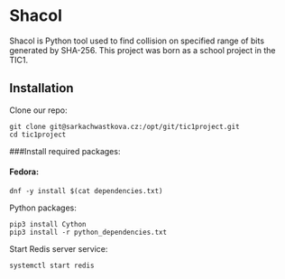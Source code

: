 # Shacol

Shacol is Python tool used to find collision on specified range of bits generated by SHA-256.
This project was born as a school project in the TIC1.

## Installation
Clone our repo:

    git clone git@sarkachwastkova.cz:/opt/git/tic1project.git
    cd tic1project

###Install required packages:

#### Fedora:
    
    dnf -y install $(cat dependencies.txt)
    
Python packages:

    pip3 install Cython
    pip3 install -r python_dependencies.txt
    
Start Redis server service:

    systemctl start redis

